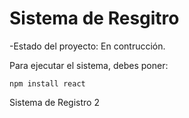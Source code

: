 <h1>Sistema de Resgitro</h1>

-Estado del proyecto: En contrucción.

Para ejecutar el sistema, debes poner:

```npm install react```

Sistema de Registro 2
